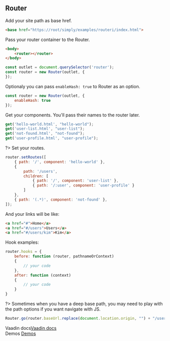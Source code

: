 ## Router

Add your site path as base href.

```html
<base href="https://root/simply/examples/routeri/index.html">
```

Pass your router container to the Router.

```html
<body>
	<router></router>
</body>
```

```js
const outlet = document.querySelector('router');
const router = new Router(outlet, {
});
```

Optionaly you can pass `enableHash: true` to Router as an option.

```js
const router = new Router(outlet, {
	enableHash: true
});
```


Get your components. You'll pass their names to the router later.

```js
get('hello-world.html', "hello-world");
get('user-list.html', "user-list");
get('not-found.html', "not-found");
get('user-profile.html', "user-profile");
```


?> Set your routes.

```js
router.setRoutes([
	{ path: '/', component: 'hello-world' },
	{
		path: '/users',
		children: [
			{ path: '/', component: 'user-list' },
			{ path: '/:user', component: 'user-profile' }
		]
	},
	{ path: '(.*)', component: 'not-found' },
]);
```


And your links will be like:

```html
<a href="#">Home</a>
<a href="#/users">Users</a>
<a href="#/users/kim">Kim</a>
```

Hook examples:
```js
router.hooks = {
	before: function (router, pathnameOrContext)
	{
		// your code
	},
	after: function (context)
	{
		// your code
	}
}
```

?> Sometimes when you have a deep base path, you may need to play with the path options if you want navigate with JS.

```js
Router.go(router.baseUrl.replace(document.location.origin, "") + "/users");
```

Vaadin docs[Vaadin docs](https://vaadin.github.io/router/vaadin-router/#/classes/Router)<br>
Demos [Demos](https://vaadin.github.io/router/vaadin-router/#/classes/Router/demos/demo/index.html)

